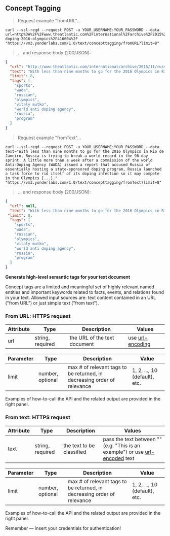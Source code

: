 ## Concept Tagging

> Request example "fromURL"...



```shell
curl --ssl-reqd --request POST -u YOUR_USERNAME:YOUR_PASSWORD --data url=http%3A%2F%2Fwww.theatlantic.com%2Finternational%2Farchive%2F2015%2F11%2Frussia-doping-2016-olympics%2F416604%2F "https://vm3.yonderlabs.com/1.0/text/concepttagging/fromURL?limit=8"
```


> ... and response body (200/JSON):

```json
{
  "url": "http://www.theatlantic.com/international/archive/2015/11/russia-doping-2016-olympics/416604/", 
  "text": "With less than nine months to go for the 2016 Olympics in Rio de Janeiro, Russia is trying to break a world record in the 90-day sprint. A little more than a week after a commission of the World Anti-Doping Agency (WADA) issued a report that accused Russia of essentially hosting a state-sponsored doping program, Russia launched a task force to rid itself of its doping infection so it may compete in the Olympics [...].", 
  "limit": 8, 
  "tags": [
    "sports", 
    "wada", 
    "russian", 
    "olympics", 
    "vitaly mutko", 
    "world anti doping agency", 
    "russia", 
    "program"
  ]
}
```

> Request example "fromText"...


```shell
curl --ssl-reqd --request POST -u YOUR_USERNAME:YOUR_PASSWORD --data text="With less than nine months to go for the 2016 Olympics in Rio de Janeiro, Russia is trying to break a world record in the 90-day sprint. A little more than a week after a commission of the world Anti-Doping Agency (WADA) issued a report that accused Russia of essentially hosting a state-sponsored doping program, Russia launched a task force to rid itself of its doping infection so it may compete in the Olympics [...]." "https://vm3.yonderlabs.com/1.0/text/concepttagging/fromText?limit=8"
```

> ... and response body (200/JSON):

```json
{
  "url": null, 
  "text": "With less than nine months to go for the 2016 Olympics in Rio de Janeiro, Russia is trying to break a world record in the 90-day sprint. A little more than a week after a commission of the world Anti-Doping Agency (WADA) issued a report that accused Russia of essentially hosting a state-sponsored doping program, Russia launched a task force to rid itself of its doping infection so it may compete in the Olympics [...].", 
 "limit": 8, 
  "tags": [
    "sports", 
    "wada", 
    "russian", 
    "olympics", 
    "vitaly mutko", 
    "world anti doping agency", 
    "russia", 
    "program"
  ]
}
```








**Generate high-level semantic tags for your text document**

Concept tags are a limited and meaningful set of highly relevant named entities and important keywords related to facts, events, and relations found in your text.
Allowed input sources are: text content contained in an URL ("from URL") or just simple text ("from text").


### From URL: HTTPS request 



Attribute | Type | Description | Values |
--------- | ------- | ----------- | ------ |
url | string, required | the URL of the text document | use [url-encoding](http://www.url-encode-decode.com/)|


Parameter | Type | Description | Value |
--------- | ------- | ----------- | ----- |
limit | number, optional | max # of relevant tags to be returned, in decreasing order of relevance | 1, 2, ..., 10 (default), etc. |
 

Examples of how-to-call the API and the related output are provided in the right panel.

### From text: HTTPS request


Attribute | Type | Description | Values |
--------- | ------- | ----------- | ------ |
text | string, required | the text to be classified | pass the text between "" (e.g. "This is an example") or use [url-encoded](http://www.url-encode-decode.com/) text|


Parameter | Type | Description | Value |
--------- | ------- | ----------- | ----- |
limit | number, optional | max # of relevant tags to be returned, in decreasing order of relevance | 1, 2, ..., 10 (default), etc. |

Examples of how-to-call the API and the related output are provided in the right panel.


<aside class="success">
Remember — insert your credentials for authentication!
</aside>





